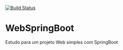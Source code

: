 [![Build Status](https://travis-ci.org/Nosbielc/WebSpringBoot.svg?branch=master)](https://travis-ci.org/Nosbielc/WebSpringBoot)
# WebSpringBoot
Estudo para um projeto Web simples com SpringBoot

